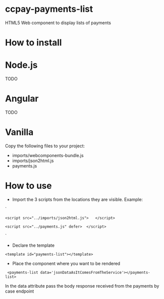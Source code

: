 # ccpay-payments-list

HTML5 Web component to display lists of payments

# How to install

# Node.js

TODO

# Angular

TODO

# Vanilla

Copy the following files to your project:

- imports/webcomponents-bundle.js
- imports/json2html.js
- payments.js

# How to use

 - Import the 3 scripts from the locations they are visible. Example:
 
 `   <script src="../imports/webcomponents-bundle.js">    </script>

    <script src="../imports/json2html.js">   </script>

    <script src="../payments.js" defer>  </script>
 `   
  - Declare the template
  
  `<template id="payments-list"></template>`
  
  - Place the component where you want to be rendered
  
 ` <payments-list data='jsonDataAsItComesFromTheService'></payments-list>`
  
  In the data attribute pass the body response received from the payments by case endpoint
